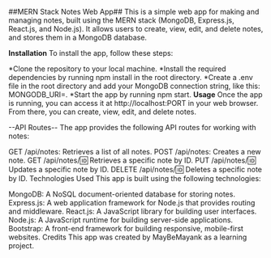 ##MERN Stack Notes Web App##
This is a simple web app for making and managing notes, built using the MERN stack (MongoDB, Express.js, React.js, and Node.js). It allows users to create, view, edit, and delete notes, and stores them in a MongoDB database.

**Installation**
To install the app, follow these steps:

*Clone the repository to your local machine.
*Install the required dependencies by running npm install in the root directory.
*Create a .env file in the root directory and add your MongoDB connection string, like this: MONGODB_URI=<your-mongodb-uri>.
*Start the app by running npm start.
**Usage**
Once the app is running, you can access it at http://localhost:PORT in your web browser. From there, you can create, view, edit, and delete notes.

--API Routes--
The app provides the following API routes for working with notes:

GET /api/notes: Retrieves a list of all notes.
POST /api/notes: Creates a new note.
GET /api/notes/:id: Retrieves a specific note by ID.
PUT /api/notes/:id: Updates a specific note by ID.
DELETE /api/notes/:id: Deletes a specific note by ID.
Technologies Used
This app is built using the following technologies:

MongoDB: A NoSQL document-oriented database for storing notes.
Express.js: A web application framework for Node.js that provides routing and middleware.
React.js: A JavaScript library for building user interfaces.
Node.js: A JavaScript runtime for building server-side applications.
Bootstrap: A front-end framework for building responsive, mobile-first websites.
Credits
This app was created by MayBeMayank as a learning project.



